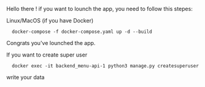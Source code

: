 Hello there !
if you want to lounch the app,
you need to follow this stepes:

Linux/MacOS (if you have Docker)
```
  docker-compose -f docker-compose.yaml up -d --build
```
Congrats you've lounched the app.

If you want to create super user
```
  docker exec -it backend_menu-api-1 python3 manage.py createsuperuser
```
write your data
